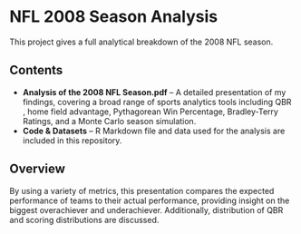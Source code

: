 # NFL 2008 Season Analysis
This project gives a full analytical breakdown of the 2008 NFL season.

## Contents  
- **Analysis of the 2008 NFL Season.pdf** – A detailed presentation of my findings, covering a broad range of sports analytics tools including QBR , home field advantage, Pythagorean Win Percentage, Bradley-Terry Ratings, and a Monte Carlo season simulation.
- **Code & Datasets** – R Markdown file and data used for the analysis are included in this repository.  

## Overview  
By using a variety of metrics, this presentation compares the expected performance of teams to their actual performance, providing insight on the biggest overachiever and underachiever. Additionally, distribution of QBR and scoring distributions are discussed.
